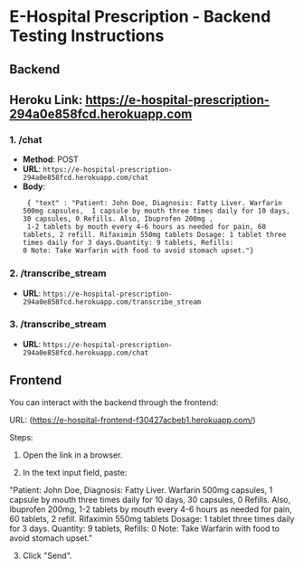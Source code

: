 # E-Hospital Prescription - Backend Testing Instructions

## Backend
## Heroku Link:  https://e-hospital-prescription-294a0e858fcd.herokuapp.com

### 1. /chat 
- **Method**: POST
- **URL**: `https://e-hospital-prescription-294a0e858fcd.herokuapp.com/chat`
- **Body**:   
  ```json{
   { "text" : "Patient: John Doe, Diagnosis: Fatty Liver. Warfarin 500mg capsules,  1 capsule by mouth three times daily for 10 days, 30 capsules, 0 Refills. Also, Ibuprofen 200mg ,
   1-2 tablets by mouth every 4-6 hours as needed for pain, 60 tablets, 2 refill. Rifaximin 550mg tablets Dosage: 1 tablet three times daily for 3 days.Quantity: 9 tablets, Refills:
  0 Note: Take Warfarin with food to avoid stomach upset."}
### 2. /transcribe_stream
- **URL**: `https://e-hospital-prescription-294a0e858fcd.herokuapp.com/transcribe_stream`

### 3. /transcribe_stream
- **URL**: `https://e-hospital-prescription-294a0e858fcd.herokuapp.com/chat`

## Frontend 
You can interact with the backend through the frontend:

URL: (https://e-hospital-frontend-f30427acbeb1.herokuapp.com/)

Steps:

1. Open the link in a browser.

2. In the text input field, paste:

"Patient: John Doe, Diagnosis: Fatty Liver. Warfarin 500mg capsules, 1 capsule by mouth three times daily for 10 days, 30 capsules, 0 Refills. Also, Ibuprofen 200mg, 1-2 tablets by mouth every 4-6 hours as needed for pain, 60 tablets, 2 refill. Rifaximin 550mg tablets Dosage: 1 tablet three times daily for 3 days. Quantity: 9 tablets, Refills: 0 Note: Take Warfarin with food to avoid stomach upset."

3. Click "Send".


    
